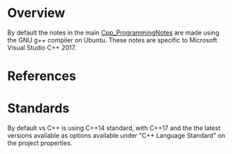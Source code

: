 # Overview

By default the notes in the main [Cpp_ProgrammingNotes](https://github.com/GitLeeRepo/Cpp_ProgrammingNotes/blob/master/Cpp_ProgrammingNotes.md#overview) are made using the GNU g++ compiler on Ubuntu.  These notes are specific to Microsoft Visual Studio C++ 2017.

# References

# Standards

By default vs C++ is using C++14 standard, with C++17 and the the latest versions available as options available under "C++ Language Standard" on the project properties.
